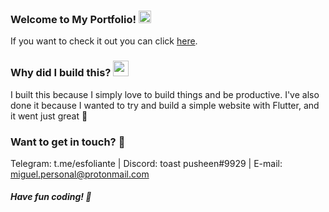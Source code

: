 ### Welcome to My Portfolio! <img src="https://raw.githubusercontent.com/iampavangandhi/iampavangandhi/master/gifs/Hi.gif" width="20px">

If you want to check it out you can click [here](esfoliante.github.io).

### Why did I build this? <img src="https://thumbs.gfycat.com/FrighteningPlasticHuman.webp" width="25px">

I built this because I simply love to build things and be productive.
I've also done it because I wanted to try and build a simple website with Flutter, and it went just great 🥰

### Want to get in touch? 👀

Telegram: t.me/esfoliante |
Discord: toast pusheen#9929 |
E-mail: miguel.personal@protonmail.com 


##### Have fun coding! 💙
